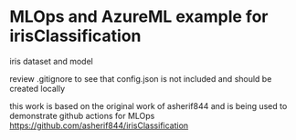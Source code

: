 # MLOps and AzureML example for irisClassification
iris dataset and model

review .gitignore to see that config.json is not included and should be created locally

this work is based on the original work of asherif844 and is being used to demonstrate github actions for MLOps
https://github.com/asherif844/irisClassification